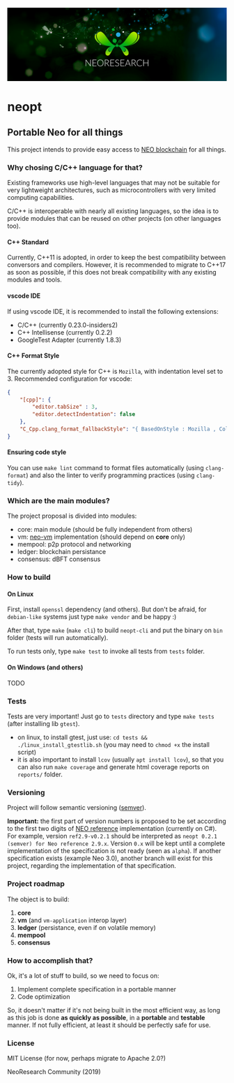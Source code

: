 <p align="center">
    <img
      src="https://github.com/NeoResearch/neoresearch.github.io/blob/master/assets/images/logo/Gemcut-butterfly/butterfly-banner.png"
       />
</p>

# neopt
## Portable Neo for all things

This project intends to provide easy access to [NEO blockchain](github.com/neo-project) for all things.


### Why chosing C/C++ language for that?
Existing frameworks use high-level languages that may not be suitable for very lightweight architectures,
such as microcontrollers with very limited computing capabilities.

C/C++ is interoperable with nearly all existing languages, so the idea is to provide modules that can be
reused on other projects (on other languages too).

#### C++ Standard
Currently, C++11 is adopted, in order to keep the best compatibility between conversors and compilers. However, it is recommended to migrate to C++17 as soon as possible, if this does not break compatibility with any existing modules and tools.

#### vscode IDE
If using vscode IDE, it is recommended to install the following extensions:
* C/C++ (currently 0.23.0-insiders2)
* C++ Intellisense (currently 0.2.2)
* GoogleTest Adapter (currently 1.8.3)

#### C++ Format Style
The currently adopted style for C++ is `Mozilla`, with indentation level set to 3.
Recommended configuration for vscode:
```json
{
    "[cpp]": {
        "editor.tabSize" : 3,
        "editor.detectIndentation": false
    },
    "C_Cpp.clang_format_fallbackStyle": "{ BasedOnStyle : Mozilla , ColumnLimit : 0, IndentWidth: 3, AccessModifierOffset: -3}"
}
```

#### Ensuring code style
You can use `make lint` command to format files automatically (using `clang-format`) and also the linter to verify programming practices (using `clang-tidy`).

### Which are the main modules?

The project proposal is divided into modules:

* core: main module (should be fully independent from others)
* vm: [neo-vm](https://github.com/neo-project/neo-vm) implementation (should depend on **core** only)
* mempool: p2p protocol and networking
* ledger: blockchain persistance
* consensus: dBFT consensus

### How to build

#### On Linux
First, install `openssl` dependency (and others). But don't be afraid, for `debian-like` systems just type `make vendor` and be happy :)

After that, type `make` (`make cli`) to build `neopt-cli` and put the binary on `bin` folder (tests will run automatically).

To run tests only, type `make test` to invoke all tests from `tests` folder.

#### On Windows (and others)
TODO

### Tests

Tests are very important! Just go to `tests` directory and type `make tests` (after installing lib `gtest`).
* on linux, to install gtest, just use: `cd tests && ./linux_install_gtestlib.sh` (you may need to `chmod +x` the install script)
* it is also important to install `lcov` (usually `apt install lcov`), so that you can also run `make coverage` and generate html coverage reports on `reports/` folder.

### Versioning

Project will follow semantic versioning ([semver](semver.org)).

**Important:** the first part of version numbers is proposed to be set according to the first two digits of [NEO reference](github.com/neo-project) implementation (currently on C#).
For example, version `ref2.9-v0.2.1` should be interpreted as `neopt 0.2.1 (semver) for Neo reference 2.9.x`.
Version `0.x` will be kept until a complete implementation of the specification is not ready (seen as `alpha`).
If another specification exists (example Neo 3.0), another branch will exist for this project, regarding the implementation of that specification.

### Project roadmap

The object is to build:
1. **core**
2. **vm** (and `vm-application` interop layer)
3. **ledger** (persistance, even if on volatile memory)
4. **mempool**
5. **consensus**

### How to accomplish that?
Ok, it's a lot of stuff to build, so we need to focus on:
1. Implement complete specification in a portable manner
2. Code optimization

So, it doesn't matter if it's not being built in the most efficient way,
as long as this job is done **as quickly as possible**, in a **portable** and **testable** manner.
If not fully efficient, at least it should be perfectly safe for use.

### License

MIT License (for now, perhaps migrate to Apache 2.0?)

NeoResearch Community (2019)

